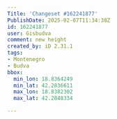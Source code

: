 ```yaml
---
Title: 'Changeset #162241877'
PublishDate: 2025-02-07T11:34:38Z
id: 162241877
user: Gisbudva
comment: new height
created_by: iD 2.31.1
tags:
- Montenegro
- Budva
bbox:
  min_lon: 18.8364249
  min_lat: 42.2836611
  max_lon: 18.8382302
  max_lat: 42.2848334

---
```

